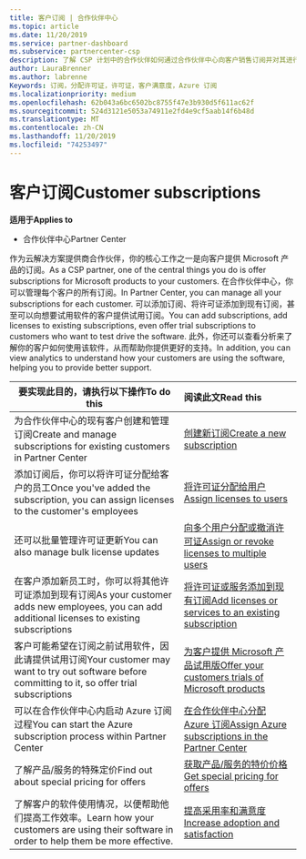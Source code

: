 ```yaml
---
title: 客户订阅 | 合作伙伴中心
ms.topic: article
ms.date: 11/20/2019
ms.service: partner-dashboard
ms.subservice: partnercenter-csp
description: 了解 CSP 计划中的合作伙伴如何通过合作伙伴中心向客户销售订阅并对其进行管理。
author: LauraBrenner
ms.author: labrenne
Keywords: 订阅，分配许可证，许可证，客户满意度，Azure 订阅
ms.localizationpriority: medium
ms.openlocfilehash: 62b043a6bc6502bc8755f47e3b930d5f611ac62f
ms.sourcegitcommit: 524d3121e5053a74911e2fd4e9cf5aab14f6b48d
ms.translationtype: MT
ms.contentlocale: zh-CN
ms.lasthandoff: 11/20/2019
ms.locfileid: "74253497"
---
```

# <a name="customer-subscriptions"></a><span data-ttu-id="30562-104">客户订阅</span><span class="sxs-lookup"><span data-stu-id="30562-104">Customer subscriptions</span></span>

<span data-ttu-id="30562-105">**适用于**</span><span class="sxs-lookup"><span data-stu-id="30562-105">**Applies to**</span></span>

-  <span data-ttu-id="30562-106">合作伙伴中心</span><span class="sxs-lookup"><span data-stu-id="30562-106">Partner Center</span></span>

<span data-ttu-id="30562-107">作为云解决方案提供商合作伙伴，你的核心工作之一是向客户提供 Microsoft 产品的订阅。</span><span class="sxs-lookup"><span data-stu-id="30562-107">As a CSP partner, one of the central things you do is offer subscriptions for Microsoft products to your customers.</span></span> <span data-ttu-id="30562-108">在合作伙伴中心，你可以管理每个客户的所有订阅。</span><span class="sxs-lookup"><span data-stu-id="30562-108">In Partner Center, you can manage all your subscriptions for each customer.</span></span> <span data-ttu-id="30562-109">可以添加订阅、将许可证添加到现有订阅，甚至可以向想要试用软件的客户提供试用订阅。</span><span class="sxs-lookup"><span data-stu-id="30562-109">You can add subscriptions, add licenses to existing subscriptions, even offer trial subscriptions to customers who want to test drive the software.</span></span> <span data-ttu-id="30562-110">此外，你还可以查看分析来了解你的客户如何使用该软件，从而帮助你提供更好的支持。</span><span class="sxs-lookup"><span data-stu-id="30562-110">In addition, you can view analytics to understand how your customers are using the software, helping you to provide better support.</span></span>

|<span data-ttu-id="30562-111">**要实现此目的，请执行以下操作**</span><span class="sxs-lookup"><span data-stu-id="30562-111">**To do this**</span></span>   |<span data-ttu-id="30562-112">**阅读此文**</span><span class="sxs-lookup"><span data-stu-id="30562-112">**Read this**</span></span>   |
|----------------------|:----------------------|
|<span data-ttu-id="30562-113">为合作伙伴中心的现有客户创建和管理订阅</span><span class="sxs-lookup"><span data-stu-id="30562-113">Create and manage subscriptions for existing customers in Partner Center</span></span>|[<span data-ttu-id="30562-114">创建新订阅</span><span class="sxs-lookup"><span data-stu-id="30562-114">Create a new subscription</span></span>](create-a-new-subscription.md)|
|<span data-ttu-id="30562-115">添加订阅后，你可以将许可证分配给客户的员工</span><span class="sxs-lookup"><span data-stu-id="30562-115">Once you've added the subscription, you can assign licenses to the customer's employees</span></span>  |[<span data-ttu-id="30562-116">将许可证分配给用户</span><span class="sxs-lookup"><span data-stu-id="30562-116">Assign licenses to users</span></span>](assign-licenses-to-users.md)|
|<span data-ttu-id="30562-117">还可以批量管理许可证更新</span><span class="sxs-lookup"><span data-stu-id="30562-117">You can also manage bulk license updates</span></span>   |[<span data-ttu-id="30562-118">向多个用户分配或撤消许可证</span><span class="sxs-lookup"><span data-stu-id="30562-118">Assign or revoke licenses to multiple users</span></span>](bulk-license-provisioning-for-multiple-users.md)|
|<span data-ttu-id="30562-119">在客户添加新员工时，你可以将其他许可证添加到现有订阅</span><span class="sxs-lookup"><span data-stu-id="30562-119">As your customer adds new employees, you can add additional licenses to existing subscriptions</span></span>   |[<span data-ttu-id="30562-120">将许可证或服务添加到现有订阅</span><span class="sxs-lookup"><span data-stu-id="30562-120">Add licenses or services to an existing subscription</span></span>](add-licenses-or-services-to-an-existing-subscription.md)|
|<span data-ttu-id="30562-121">客户可能希望在订阅之前试用软件，因此请提供试用订阅</span><span class="sxs-lookup"><span data-stu-id="30562-121">Your customer may want to try out software before committing to it, so offer trial subscriptions</span></span>    |[<span data-ttu-id="30562-122">为客户提供 Microsoft 产品试用版</span><span class="sxs-lookup"><span data-stu-id="30562-122">Offer your customers trials of Microsoft products</span></span>](offer-your-customers-trials-of-microsoft-products.md)|
|<span data-ttu-id="30562-123">可以在合作伙伴中心内启动 Azure 订阅过程</span><span class="sxs-lookup"><span data-stu-id="30562-123">You can start the Azure subscription process within Partner Center</span></span>   |[<span data-ttu-id="30562-124">在合作伙伴中心分配 Azure 订阅</span><span class="sxs-lookup"><span data-stu-id="30562-124">Assign Azure subscriptions in the Partner Center</span></span>](assign-azure-subscriptions.md)|
|<span data-ttu-id="30562-125">了解产品/服务的特殊定价</span><span class="sxs-lookup"><span data-stu-id="30562-125">Find out about special pricing for offers</span></span>   |[<span data-ttu-id="30562-126">获取产品/服务的特价价格</span><span class="sxs-lookup"><span data-stu-id="30562-126">Get special pricing for offers</span></span>](get-special-pricing-for-offers.md)|
|<span data-ttu-id="30562-127">了解客户的软件使用情况，以便帮助他们提高工作效率。</span><span class="sxs-lookup"><span data-stu-id="30562-127">Learn how your customers are using their software in order to help them be more effective.</span></span>   | [<span data-ttu-id="30562-128">提高采用率和满意度</span><span class="sxs-lookup"><span data-stu-id="30562-128">Increase adoption and satisfaction</span></span>](increasing-adoption-and-satisfaction.md)   | 

































 

 



